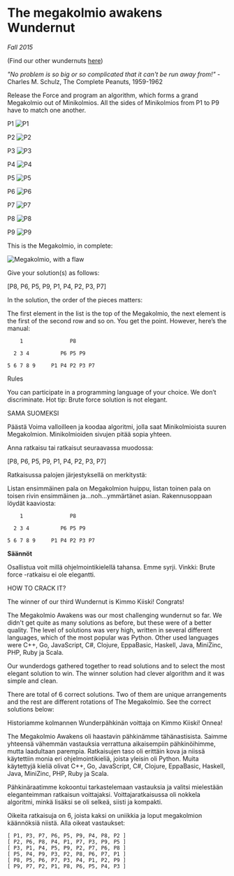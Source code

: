 # The megakolmio awakens Wundernut

*Fall 2015*

(Find our other wundernuts [here](https://github.com/wunderdogsw/wunderpahkinas))

*"No problem is so big or so complicated that it can't be run away from!"* - Charles M. Schulz, The Complete Peanuts, 1959-1962

Release the Force and program an algorithm, which forms a grand Megakolmio out of Minikolmios. All the sides of Minikolmios from P1 to P9 have to match one another.
 
 P1
![P1](./img/P1.png)

 P2
![P2](./img/P2.png)

 P3
![P3](./img/P3.png)

 P4
![P4](./img/P4.png)

 P5
![P5](./img/P5.png)

 P6
![P6](./img/P6.png)

 P7
![P7](./img/P7.png)

 P8
![P8](./img/P8.png)

 P9
![P9](./img/P9.png)
 

This is the Megakolmio, in complete:

![Megakolmio, with a flaw](./img/megakolmio.jpeg)


Give your solution(s) as follows:

[P8, P6, P5, P9, P1, P4, P2, P3, P7]

In the solution, the order of the pieces matters:

The first element in the list is the top of the Megakolmio, the next element is the first of the second row and so on. You get the point. However, here’s the manual:

        1               P8

      2 3 4          P6 P5 P9

    5 6 7 8 9     P1 P4 P2 P3 P7

Rules

You can participate in a programming language of your choice. We don’t discriminate.
Hot tip: Brute force solution is not elegant.

 

 

SAMA SUOMEKSI
 
Päästä Voima valloilleen ja koodaa algoritmi, jolla saat Minikolmioista suuren Megakolmion. Minikolmioiden sivujen pitää sopia yhteen.

Anna ratkaisu tai ratkaisut seuraavassa muodossa:

[P8, P6, P5, P9, P1, P4, P2, P3, P7]

Ratkaisussa palojen järjestyksellä on merkitystä:

Listan ensimmäinen pala on Megakolmion huippu, listan toinen pala on toisen rivin ensimmäinen ja…noh...ymmärtänet asian. Rakennusoppaan löydät kaaviosta:

        1               P8

      2 3 4          P6 P5 P9

    5 6 7 8 9     P1 P4 P2 P3 P7

 
 **Säännöt**

Osallistua voit millä ohjelmointikielellä tahansa. Emme syrji. 
Vinkki: Brute force -ratkaisu ei ole elegantti.

HOW TO CRACK IT?

 
The winner of our third Wundernut is Kimmo Kiiski! Congrats!

The Megakolmio Awakens was our most challenging wundernut so far. We didn't get quite as many solutions as before, but these were of a better quality. The level of solutions was very high, written in several different languages, which of the most popular was Python. Other used languages were C++, Go, JavaScript, C#, Clojure, EppaBasic, Haskell, Java, MiniZinc, PHP, Ruby ja Scala. 

Our wunderdogs gathered together to read solutions and to select the most elegant solution to win. The winner solution had clever algorithm and it was simple and clean. 

There are total of 6 correct solutions. Two of them are unique arrangements and the rest are different rotations of The Megakolmio. See the correct solutions below: 

 

Historiamme kolmannen Wunderpähkinän voittaja on Kimmo Kiiski! Onnea!

The Megakolmio Awakens oli haastavin pähkinämme tähänastisista. Saimme yhteensä vähemmän vastauksia verrattuna aikaisempiin pähkinöihimme, mutta laadultaan parempia. Ratkaisujen taso oli erittäin kova ja niissä käytettiin monia eri ohjelmointikieliä, joista yleisin oli Python. Muita käytettyjä kieliä olivat C++, Go, JavaScript, C#, Clojure, EppaBasic, Haskell, Java, MiniZinc, PHP, Ruby ja Scala.

Pähkinäraatimme kokoontui tarkastelemaan vastauksia ja valitsi mielestään eleganteimman ratkaisun voittajaksi. Voittajaratkaisussa oli nokkela algoritmi, minkä lisäksi se oli selkeä, siisti ja kompakti. 

Oikeita ratkaisuja on 6, joista kaksi on uniikkia ja loput megakolmion käännöksiä niistä. Alla oikeat vastaukset:


    [ P1, P3, P7, P6, P5, P9, P4, P8, P2 ]
    [ P2, P6, P8, P4, P1, P7, P3, P9, P5 ]
    [ P3, P1, P4, P5, P9, P2, P7, P6, P8 ]
    [ P5, P4, P9, P3, P2, P8, P6, P7, P1 ]
    [ P8, P5, P6, P7, P3, P4, P1, P2, P9 ]
    [ P9, P7, P2, P1, P8, P6, P5, P4, P3 ]